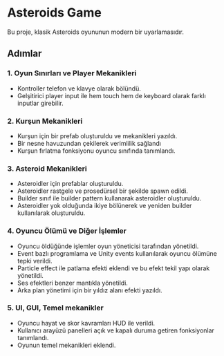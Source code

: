 # Asteroids Game

Bu proje, klasik Asteroids oyununun modern bir uyarlamasıdır.

## Adımlar

### 1. Oyun Sınırları ve Player Mekanikleri
- Kontroller telefon ve klavye olarak bölündü.
- Gelşitirici player input ile hem touch hem de keyboard olarak farklı inputlar girebilir.

### 2. Kurşun Mekanikleri

- Kurşun için bir prefab oluşturuldu ve mekanikleri yazıldı.
- Bir nesne havuzundan çekilerek verimlilik sağlandı
- Kurşun fırlatma fonksiyonu oyuncu sınıfında tanımlandı.

### 3. Asteroid Mekanikleri

- Asteroidler için prefablar oluşturuldu.
- Asteroidler rastgele ve prosedürsel bir şekilde spawn edildi.
- Builder sınıf ile builder pattern kullanarak asteroidler oluşturuldu.
- Asteroidler yok olduğunda ikiye bölünerek ve yeniden builder kullanılarak oluşturuldu.

### 4. Oyuncu Ölümü ve Diğer İşlemler

- Oyuncu öldüğünde işlemler oyun yöneticisi tarafından yönetildi.
- Event bazlı programlama ve Unity events kullanılarak oyuncu ölümüne tepki verildi.
- Particle effect ile patlama efekti eklendi ve bu efekt tekil yapı olarak yönetildi.
- Ses efektleri benzer mantıkla yönetildi.
- Arka plan yönetimi için bir yıldız alanı efekti yazıldı.

### 5. UI, GUI, Temel mekanikler

- Oyuncu hayat ve skor kavramları HUD ile verildi.
- Kullanıcı arayüzü panelleri açık ve kapalı duruma getiren fonksiyonlar tanımlandı.
- Oyunun temel mekanikleri eklendi.
